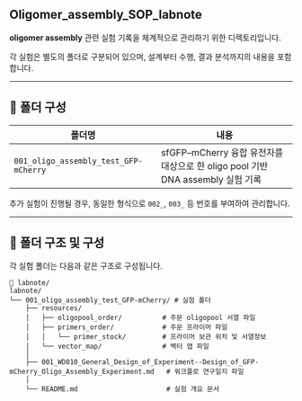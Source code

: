 ## Oligomer_assembly_SOP_labnote

**oligomer assembly** 관련 실험 기록을 체계적으로 관리하기 위한 디렉토리입니다.

각 실험은 별도의 폴더로 구분되어 있으며, 설계부터 수행, 결과 분석까지의 내용을 포함합니다.

------------------------------------------------------------------------

## 📁 폴더 구성

| 폴더명 | 내용 |
|-------------------------|----------------------------------------------|
| `001_oligo_assembly_test_GFP-mCherry` | sfGFP–mCherry 융합 유전자를 대상으로 한 oligo pool 기반 DNA assembly 실험 기록 |

추가 실험이 진행될 경우, 동일한 형식으로 `002_`, `003_` 등 번호를 부여하여 관리합니다.

------------------------------------------------------------------------

## 📄 폴더 구조 및 구성

각 실험 폴더는 다음과 같은 구조로 구성됩니다.

```         
📂 labnote/
labnote/
└── 001_oligo_assembly_test_GFP-mCherry/ # 실험 폴더
    ├── resources/
    │   ├── oligopool_order/          # 주문 oligopool 서열 파일
    │   ├── primers_order/            # 주문 프라이머 파일
    │   │   └── primer_stock/         # 프라이머 보관 위치 및 서열정보  
    │   └── vector_map/               # 벡터 맵 파일
    │
    ├── 001_WD010_General_Design_of_Experiment--Design_of_GFP-mCherry_Oligo_Assembly_Experiment.md   # 워크플로 연구일지 파일
    │                                  
    └── README.md                      # 실험 개요 문서
```
